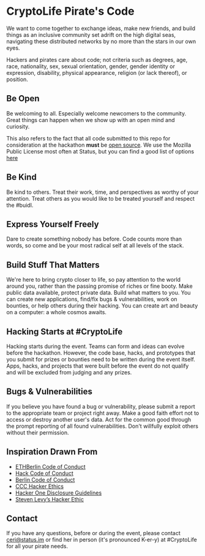 # CryptoLife Pirate's Code
We want to come together to exchange ideas, make new friends, and build things as an inclusive community set adrift on the high digital seas, navigating these distributed networks by no more than the stars in our own eyes. 

Hackers and pirates care about code; not criteria such as degrees, age, race, nationality, sex, sexual orientation, gender, gender identity or expression, disability, physical appearance, religion (or lack thereof), or position.

## Be Open
Be welcoming to all. Especially welcome newcomers to the community. Great things can happen when we show up with an open mind and curiosity. 

This also refers to the fact that all code submitted to this repo for consideration at the hackathon **must** be [open source](https://opensource.org/faq). We use the Mozilla Public License most often at Status, but you can find a good list of options [here](https://opensource.org/licenses)

## Be Kind
Be kind to others. Treat their work, time, and perspectives as worthy of your attention. Treat others as you would like to be treated yourself and respect the #buidl.

## Express Yourself Freely
Dare to create something nobody has before. Code counts more than words, so come and be your most radical self at all levels of the stack.

## Build Stuff That Matters
We're here to bring crypto closer to life, so pay attention to the world around you, rather than the passing promise of riches or fine booty. Make public data available, protect private data. Build what matters to you. You can create new applications, find/fix bugs & vulnerabilities, work on bounties, or help others during their hacking. You can create art and beauty on a computer: a whole cosmos awaits.

## Hacking Starts at #CryptoLife
Hacking starts during the event. Teams can form and ideas can evolve before the hackathon. However, the code base, hacks, and prototypes that you submit for prizes or bounties need to be written during the event itself. Apps, hacks, and projects that were built before the event do not qualify and will be excluded from judging and any prizes.

## Bugs & Vulnerabilities
If you believe you have found a bug or vulnerability, please submit a report to the appropriate team or project right away. Make a good faith effort not to access or destroy another user's data. Act for the common good through the prompt reporting of all found vulnerabilities. Don't willfully exploit others without their permission.

## Inspiration Drawn From
- [ETHBerlin Code of Conduct](https://github.com/ethberlin-hackathon/ETHBerlin-KnowledgeBase/edit/master/code-of-conduct.md)
- [Hack Code of Conduct](https://hackcodeofconduct.org/)
- [Berlin Code of Conduct](http://berlincodeofconduct.org/)
- [CCC Hacker Ethics](https://www.ccc.de/en/hackerethics)
- [Hacker One Disclosure Guidelines](https://www.hackerone.com/disclosure-guidelines)
- [Steven Levy’s Hacker Ethic](https://en.wikipedia.org/wiki/Hacker_ethic)

## Contact
If you have any questions, before or during the event, please contact ceri@status.im or find her in person (it's pronounced K-er-y) at #CryptoLife for all your pirate needs.

